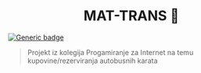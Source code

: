 # <div align="center">MAT-TRANS :bus:<div>
[![Generic badge](https://img.shields.io/badge/Version-1.0.0-blue.svg)](https://shields.io/)
> Projekt iz kolegija Progamiranje za Internet na temu kupovine/rezerviranja autobusnih karata
